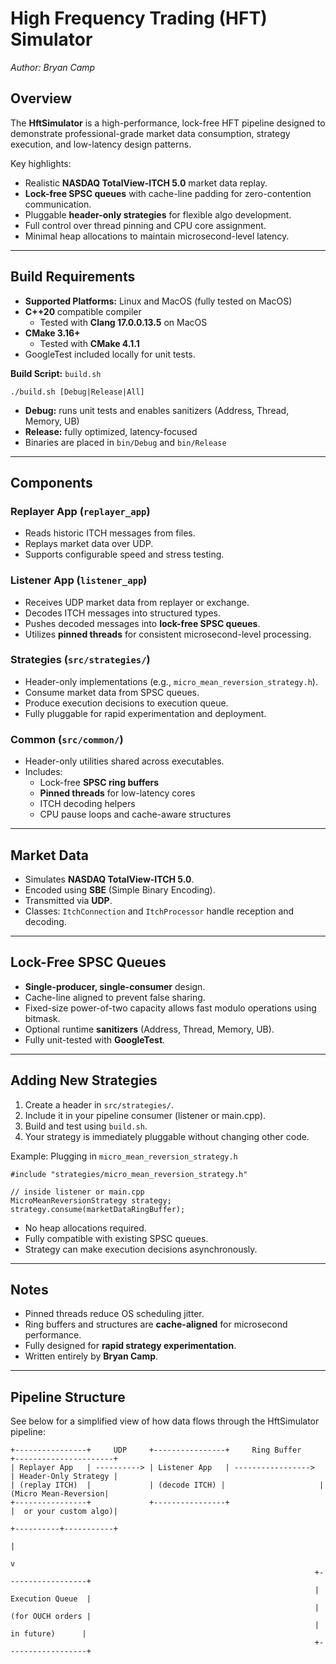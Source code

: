 # High Frequency Trading (HFT) Simulator
*Author: Bryan Camp*

## Overview

The **HftSimulator** is a high-performance, lock-free HFT pipeline designed to demonstrate professional-grade market data consumption, strategy execution, and low-latency design patterns.

Key highlights:
- Realistic **NASDAQ TotalView-ITCH 5.0** market data replay.
- **Lock-free SPSC queues** with cache-line padding for zero-contention communication.
- Pluggable **header-only strategies** for flexible algo development.
- Full control over thread pinning and CPU core assignment.
- Minimal heap allocations to maintain microsecond-level latency.

---

## Build Requirements

- **Supported Platforms:** Linux and MacOS (fully tested on MacOS)
- **C++20** compatible compiler  
  - Tested with **Clang 17.0.0.13.5** on MacOS
- **CMake 3.16+**  
  - Tested with **CMake 4.1.1**
- GoogleTest included locally for unit tests.

**Build Script:** `build.sh`  

    ./build.sh [Debug|Release|All]

- **Debug:** runs unit tests and enables sanitizers (Address, Thread, Memory, UB)
- **Release:** fully optimized, latency-focused
- Binaries are placed in `bin/Debug` and `bin/Release`

---

## Components

### Replayer App (`replayer_app`)
- Reads historic ITCH messages from files.
- Replays market data over UDP.
- Supports configurable speed and stress testing.

### Listener App (`listener_app`)
- Receives UDP market data from replayer or exchange.
- Decodes ITCH messages into structured types.
- Pushes decoded messages into **lock-free SPSC queues**.
- Utilizes **pinned threads** for consistent microsecond-level processing.

### Strategies (`src/strategies/`)
- Header-only implementations (e.g., `micro_mean_reversion_strategy.h`).
- Consume market data from SPSC queues.
- Produce execution decisions to execution queue.
- Fully pluggable for rapid experimentation and deployment.

### Common (`src/common/`)
- Header-only utilities shared across executables.
- Includes:
  - Lock-free **SPSC ring buffers**  
  - **Pinned threads** for low-latency cores  
  - ITCH decoding helpers  
  - CPU pause loops and cache-aware structures

---

## Market Data

- Simulates **NASDAQ TotalView-ITCH 5.0**.
- Encoded using **SBE** (Simple Binary Encoding).
- Transmitted via **UDP**.
- Classes: `ItchConnection` and `ItchProcessor` handle reception and decoding.

---

## Lock-Free SPSC Queues

- **Single-producer, single-consumer** design.
- Cache-line aligned to prevent false sharing.
- Fixed-size power-of-two capacity allows fast modulo operations using bitmask.
- Optional runtime **sanitizers** (Address, Thread, Memory, UB).
- Fully unit-tested with **GoogleTest**.

---

## Adding New Strategies

1. Create a header in `src/strategies/`.
2. Include it in your pipeline consumer (listener or main.cpp).
3. Build and test using `build.sh`.
4. Your strategy is immediately pluggable without changing other code.

Example: Plugging in `micro_mean_reversion_strategy.h`

    #include "strategies/micro_mean_reversion_strategy.h"

    // inside listener or main.cpp
    MicroMeanReversionStrategy strategy;
    strategy.consume(marketDataRingBuffer);

- No heap allocations required.
- Fully compatible with existing SPSC queues.
- Strategy can make execution decisions asynchronously.

---

## Notes

- Pinned threads reduce OS scheduling jitter.
- Ring buffers and structures are **cache-aligned** for microsecond performance.
- Fully designed for **rapid strategy experimentation**.
- Written entirely by **Bryan Camp**.

---

## Pipeline Structure

See below for a simplified view of how data flows through the HftSimulator pipeline:

    +----------------+     UDP     +----------------+     Ring Buffer     +----------------------+
    | Replayer App   | ----------> | Listener App   | ----------------->  | Header-Only Strategy |
    | (replay ITCH)  |             | (decode ITCH) |                     | (Micro Mean-Reversion|
    +----------------+             +----------------+                     |  or your custom algo)|
                                                                         +----------+-----------+
                                                                                    |
                                                                                    v
                                                                        +------------------+
                                                                        | Execution Queue  |
                                                                        | (for OUCH orders |
                                                                        |  in future)      |
                                                                        +------------------+
